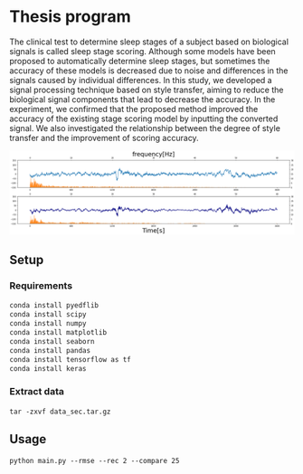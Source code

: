 # Thesis program

The clinical test to determine sleep stages of a subject based on biological signals is called sleep stage scoring.
Although some models have been proposed to automatically determine sleep stages, but sometimes the accuracy of these models is decreased due to noise and differences in the signals caused by individual differences.
In this study, we developed a signal processing technique based on style transfer, aiming to reduce the biological signal components that lead to decrease the accuracy.
In the experiment, we confirmed that the proposed method improved the accuracy of the existing stage scoring model by inputting the converted signal.
We also investigated the relationship between the degree of style transfer and the improvement of scoring accuracy.

![](img/compare.png)

## Setup

### Requirements

```
conda install pyedflib
conda install scipy
conda install numpy
conda install matplotlib
conda install seaborn
conda install pandas
conda install tensorflow as tf
conda install keras
```

### Extract data

```
tar -zxvf data_sec.tar.gz
```

## Usage

```
python main.py --rmse --rec 2 --compare 25
```